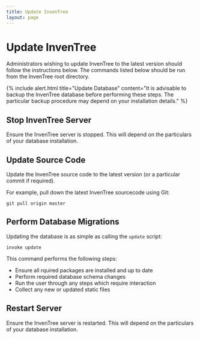 ```yaml
---
title: Update InvenTree
layout: page
---
```


# Update InvenTree

Administrators wishing to update InvenTree to the latest version should follow the instructions below. The commands listed below should be run from the InvenTree root directory.

{% include alert.html title="Update Database" content="It is advisable to backup the InvenTree database before performing these steps. The particular backup procedure may depend on your installation details." %}

## Stop InvenTree Server

Ensure the InvenTree server is stopped. This will depend on the particulars of your database installation.

## Update Source Code

Update the InvenTree source code to the latest version (or a particular commit if required).

For example, pull down the latest InvenTree sourcecode using Git:

```
git pull origin master
```

## Perform Database Migrations

Updating the database is as simple as calling the `update` script:

```
invoke update
```

This command performs the following steps:

* Ensure all rquired packages are installed and up to date
* Perform required database schema changes
* Run the user through any steps which require interaction
* Collect any new or updated static files

## Restart Server

Ensure the InvenTree server is restarted. This will depend on the particulars of your database installation.